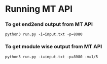 # Running MT API 

### To get end2end output from MT API
```
python3 run.py -i=input.txt -p=8080
```

### To get module wise output from MT API
```
python3 run.py -i=input.txt -p=8080 -m=1/5
```

